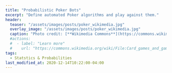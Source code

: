 ```yaml
---
title: "Probabilistic Poker Bots"
excerpt: "Define automated Poker algorithms and play against them."
header:
  teaser: "/assets/images/posts/poker_wikimedia.jpg"
  overlay_image: "/assets/images/posts/poker_wikimedia.jpg"
  caption: "Photo credit: [**Wikimedia Commons**](https://commons.wikimedia.org/wiki/)"
  #actions:
  #  - label: "Learn more"
  #    url: "https://commons.wikimedia.org/wiki/File:Card_games_and_game_tokens_01.jpg"
tags:
  - Statstics & Probabilities
last_modified_at: 2020-12-14T10:22:00-04:00
---
```




<style>
iframe{height:19000px !important;}
</style>

<script src="https://gist.github.com/DiGyt/2f16695cdf21fe2f5e9a6ecc9d94af41.js"></script>
